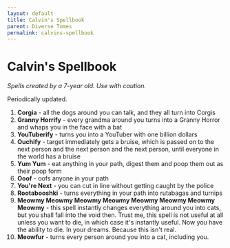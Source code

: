 ```yaml
---
layout: default
title: Calvin's Spellbook
parent: Diverse Tomes
permalink: calvins-spellbook
---
```


# Calvin's Spellbook

*Spells created by a 7-year old. Use with caution.*

Periodically updated.

1. **Corgia** - all the dogs around you can talk, and they all turn into Corgis
2. **Granny Horrify** - every grandma around you turns into a Granny Horror and whaps you in the face with a bat
3. **YouTuberify** - turns you into a YouTuber with one billion dollars
4. **Ouchify** - target immediately gets a bruise, which is passed on to the next person and the next person and the next person, until everyone in the world has a bruise
5. **Yum Yum** - eat anything in your path, digest them and poop them out as their poop form 
6. **Ooof** - oofs anyone in your path
7. **You're Next** - you can cut in line without getting caught by the police
8. **Rootabooshki** - turns everything in your path into rutabagas and turnips
9. **Meowmy Meowmy Meowmy Meowmy Meowmy Meowmy Meowmy Meowmy** - this spell instantly changes everything around you into cats, but you shall fall into the void then. Trust me, this spell is not useful at all unless you want to die, in which case it's instantly useful. Now you have the ability to die. In your dreams. Because this isn't real.
10. **Meowfur** - turns every person around you into a cat, including you.


